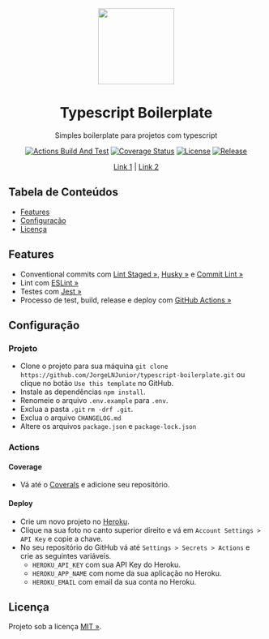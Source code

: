 <div align="center" id="short-description-and-logo">

<img src="https://277969009-files.gitbook.io/~/files/v0/b/gitbook-legacy-files/o/spaces%2F-Lf4a7JZE8Gwa4Y0EaRf%2Favatar.png?generation=1559220593217278&alt=media" width="150px">

<h1>Typescript Boilerplate</h1>

Simples boilerplate para projetos com typescript

</div>

<div align="center" id="badges">

[![Actions Build And Test](https://img.shields.io/github/workflow/status/JorgeLNJunior/typescript-boilerplate/CI/main)](https://github.com/JorgeLNJunior/typescript-boilerplate/actions/workflows/ci.yml)
[![Coverage Status](https://coveralls.io/repos/github/JorgeLNJunior/typescript-boilerplate/badge.svg?branch=main)](https://coveralls.io/github/JorgeLNJunior/typescript-boilerplate?branch=main)
[![License](https://img.shields.io/github/license/JorgeLNJunior/typescript-boilerplate)](https://github.com/JorgeLNJunior/typescript-boilerplate/blob/main/LICENSE.md)
[![Release](https://img.shields.io/github/v/release/JorgeLNJunior/typescript-boilerplate?color=lgreen)](https://github.com/JorgeLNJunior/typescript-boilerplate/releases)

</div>

<div align="center">

[Link 1](https://stackoverflow.com/) |
[Link 2](https://github.com/)

</div>

## Tabela de Conteúdos

- [Features](https://github.com/JorgeLNJunior/typescript-boilerplate#features)
- [Configuração](https://github.com/JorgeLNJunior/typescript-boilerplate#configura%C3%A7%C3%A3o)
- [Licença](https://github.com/JorgeLNJunior/typescript-boilerplate#licen%C3%A7a)

## Features
- Conventional commits com [Lint Staged »](https://github.com/okonet/lint-staged#readme), [Husky »](https://github.com/typicode/husky#readme) e [Commit Lint »](https://github.com/conventional-changelog/commitlint#readme)
- Lint com [ESLint »](https://eslint.org)
- Testes com [Jest »](https://jestjs.io)
- Processo de test, build, release e deploy com [GitHub Actions »](https://github.com/features/actions)

## Configuração

### Projeto
- Clone o projeto para sua máquina `git clone https://github.com/JorgeLNJunior/typescript-boilerplate.git` ou clique no botão `Use this template` no GitHub.
- Instale as dependências `npm install`.
- Renomeie o arquivo `.env.example` para `.env`.
- Exclua a pasta `.git` `rm -drf .git`.
- Exclua o arquivo `CHANGELOG.md`
- Altere os arquivos `package.json` e `package-lock.json`

### Actions

#### Coverage
- Vá até o [Coverals](https://coveralls.io/repos/new) e adicione seu repositório.

#### Deploy
- Crie um novo projeto no [Heroku](https://www.heroku.com/).
- Clique na sua foto no canto superior direito e vá em `Account Settings > API Key` e copie a chave.
- No seu repositório do GitHub vá até `Settings > Secrets > Actions` e crie as seguintes variáveis.
    - `HEROKU_API_KEY` com sua API Key do Heroku.
    - `HEROKU_APP_NAME` com nome da sua aplicação no Heroku.
    - `HEROKU_EMAIL` com email da sua conta no Heroku.

## Licença

Projeto sob a licença [MIT »](https://github.com/JorgeLNJunior/typescript-boilerplate/blob/main/LICENSE.md).

